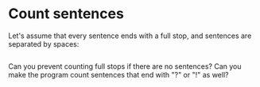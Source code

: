# Count sentences

Let's assume that every sentence ends with a full stop, and sentences are 
separated by spaces:

<img>

Can you prevent counting full stops if there are no sentences?
Can you make the program count sentences that end with "?" or "!" as well?
